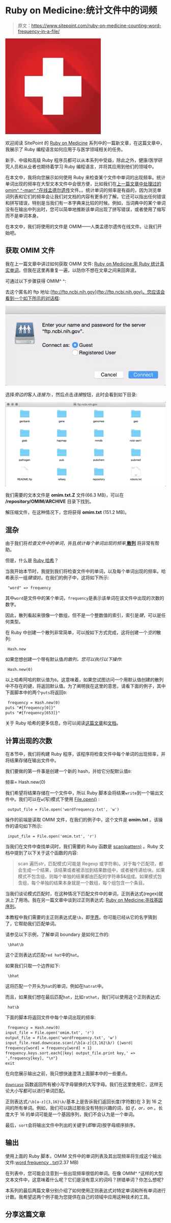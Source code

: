 # Ruby on Medicine:统计文件中的词频

> 原文：<https://www.sitepoint.com/ruby-on-medicine-counting-word-frequency-in-a-file/>

![](img/0f87c324c1d467defe975de32f86096a.png)

欢迎阅读 SitePoint 的 [Ruby on Medicine](https://www.sitepoint.com/ruby-on-medicine-converting-dicom-to-jpg/) 系列中的一篇新文章，在这篇文章中，我展示了 Ruby 编程语言如何应用于与医学领域相关的任务。

新手、中级和高级 Ruby 程序员都可以从本系列中受益，除此之外，健康/医学研究人员和从业者也期待着学习 Ruby 编程语言，并将其应用到他们的领域中。

在本文中，我将向您展示如何使用 Ruby 来检查某个文件中单词的出现频率。统计单词出现的频率在大型文本文件中会很方便，比如我们在[上一篇文章中处理过的](https://www.sitepoint.com/counting-real-words-with-ruby/)[omim^ ^-man^ ^在线孟德尔遗传](http://www.omim.org/about)文件。。统计单词的频率是有益的，因为浏览单词列表和它们的频率会让我们对文档的内容有更多的了解。它还可以指出任何错误和拼写错误，特别是当我们有一本字典来比较的时候。例如，当词典中的某个单词没有在输出中列出时，您可以简单地推断该单词出现了拼写错误，或者使用了缩写而不是单词本身。

在本文中，我们将使用的文件是 OMIM——人类孟德尔遗传在线文件。让我们开始吧。

## 获取 OMIM 文件

我在上一篇文章中讲过如何获取 OMIM 文件: [Ruby on Medicine:用 Ruby 统计真实单词](https://www.sitepoint.com/counting-real-words-with-ruby/)，但我在这里再重复一遍，以防你不想在文章之间来回奔波。

可通过以下步骤获得 OMIM^ ^:

去这个匿名的 ftp 地址:[ftp://ftp.ncbi.nih.gov](ftp://ftp.ncbi.nih.gov)。您应该会看到一个如下所示的对话框:

![dialogueBox](img/0a9efe284028c7db2f305d4c50b98b88.png)

选择*旁边的*客人*连接为:*，然后点击*连接*按钮，此时会看到如下目录:

![directory](img/e00b66836b58da732a1f80f3e2162c3d.png)

我们需要的文本文件是 **omim.txt.Z** 文件(66.3 MB)，可以在 **/repository/OMIM/ARCHIVE** 目录下找到。

解压缩文件，在这种情况下，您将获得 **omim.txt** (151.2 MB)。

## 混杂

由于我们将*检查文件中的单词*，并且*统计每个单词出现的频率*,[**散列**](http://ruby-doc.org/core-2.2.0/Hash.html) 将非常有帮助。

但是，什么是 [Ruby 哈希](http://www.tutorialspoint.com/ruby/ruby_hashes.htm)？

当我开始本节时，我提到我们将检查文件中的单词，以及每个单词出现的频率。哈希表示一组*键值*对。在我们的例子中，这将如下所示:

```
 "word" => frequency 
```

其中`word`是文件中的某个单词，`frequency`是表示该单词在该文件中出现的次数的数字。

因此，散列看起来很像一个数组，但不是一个整数值的索引，索引是*键*，可以是任何类型。

在 Ruby 中创建一个散列非常简单，可以按如下方式完成，这将创建一个*空的*散列:

```
 Hash.new 
```

如果您想创建一个带有默认值*的散列，您可以执行以下操作:*

```
 Hash.new(0) 
```

以上哈希阿哈的默认值为`0`。这意味着，如果您试图访问一个用默认值创建的散列中不存在的键，将返回默认值。为了阐明我在这里的意思，请看下面的例子，其中下面脚本中的两个`puts`将返回`0`:

```
 frequency = Hash.new(0)
puts "#{frequency[0]}"
puts "#{frequency[653]}" 
```

关于 Ruby 哈希的更多信息，你可以阅读[这篇文章](http://www.tutorialspoint.com/ruby/ruby_hashes.htm)和[文档](http://ruby-doc.org/core-2.2.0/Hash.html)。

## 计算出现的次数

在本节中，我们将构建 Ruby 程序，该程序将检查文件中每个单词的出现频率，并将结果存储在输出文件中。

我们要做的第一件事是创建一个新的 hash，并给它分配默认值`0`:

 <codere>频率= Hash.new(0)</codere>

我们希望将结果存储在一个文件中，所以 Ruby 脚本会将结果`write`到一个输出文件中。我们可以在`w`(写)模式下使用 [File.open()](http://ruby-doc.org/core-1.9.3/File.html#method-c-open) :

```
 output_file = File.open('wordfrequency.txt', 'w') 
```

操作的前端是读取 OMIM 文件，在我们的例子中，这个文件是 **omim.txt** 。该操作的语句如下所示:

```
 input_file = File.open('omim.txt', 'r') 
```

当我们在文件中查找单词时，我们需要的 Ruby 函数是 [scan(pattern)](http://ruby-doc.org/core-2.2.0/String.html) 。Ruby 文档中提到了以下关于这个函数的内容:

> scan 遍历*str*，匹配模式(可能是 Regexp 或字符串)。对于每个匹配项，都会生成一个结果，该结果或者被添加到结果数组中，或者被传递给块。如果模式不包含组，则每个单独的结果都由匹配的字符串$&组成。如果模式包含组，每个单独的结果本身就是一个数组，每个组包含一个条目。

当我们谈论模式匹配时，在这种情况下匹配文件中的单词，正则表达式(regex)就派上了用场。我在另一篇文章中谈到过正则表达式: [Ruby on Medicine:寻找基因序列](https://www.sitepoint.com/ruby-medicine-hunting-gene-sequence/)。

本教程中我们需要的主正则表达式是`\b`，即[字界](http://www.rexegg.com/regex-boundaries.html#wordboundary)。你可能已经从它的名字猜到了，它帮助我们匹配单词。

请参见以下示例，了解单词 boundary 是如何工作的:

```
 \bhat\b 
```

这个正则表达式匹配`red hat`中的`hat`。

如果我们只取一个边界如下:

```
 \bhat 
```

这将匹配一个开头为`hat`的单词，例如在`hatrat`中。

而且，如果我们想在最后匹配`hat`，比如`rathat`，我们可以使用这个正则表达式:

```
 hat\b 
```

下面的脚本将返回文件中每个单词出现的频率:

```
 frequency = Hash.new(0)
input_file = File.open('omim.txt', 'r')
output_file = File.open('wordfrequency.txt', 'w')
input_file.read.downcase.scan(/\b[a-z]{3,16}\b/) {|word| frequency[word] = frequency[word] + 1}
frequency.keys.sort.each{|key| output_file.print key,' => ',frequency[key], "\n"}
exit 
```

在向您展示输出之前，我只想快速澄清上面脚本中的一些要点。

[`downcase`](http://ruby-doc.org/core-2.1.0/String.html#method-i-downcase) 函数返回所有被小写字母替换的大写字母。我们在这里使用它，这样无论大小写都可以进行单词匹配。

正则表达式`/\b[a-z]{3,16}\b/`基本上是告诉我们返回长度(字符数)在 3 到 16 之间的所有单词。例如，我们可以跳过那些没有特别兴趣的词，如 *if，or，on* 。长度大于 16 的单词可能是一个基因序列，我们不会认为是一个单词。

最后，`sort`会将输出文件中列出的关键字(*即*单词)按字母顺序排序。

## 输出

使用上面的 Ruby 脚本，OMIM 文件中的单词列表及其出现频率将生成这个输出文件:[word frequency . txt](https://www.dropbox.com/s/h5dzvzfhw7cuclf/wordfrequency.txt?dl=0)(2.37 MB)

在列表中，您可能会注意到一些出现频率很低的单词。在像 OMIM^ ^这样的大型文本文件中，这意味着什么呢？它们是没有意义的词吗？拼错单词？你怎么想呢?

本系列的最后两篇文章分别介绍了如何使用正则表达式对特定单词和所有单词进行计数。我希望这两个例子能为您提供在自己的领域中应用这种技术的工具。

## 分享这篇文章